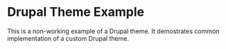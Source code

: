 # Drupal Theme Example

This is a non-working example of a Drupal theme. It demostrates common implementation of a custom Drupal theme.
